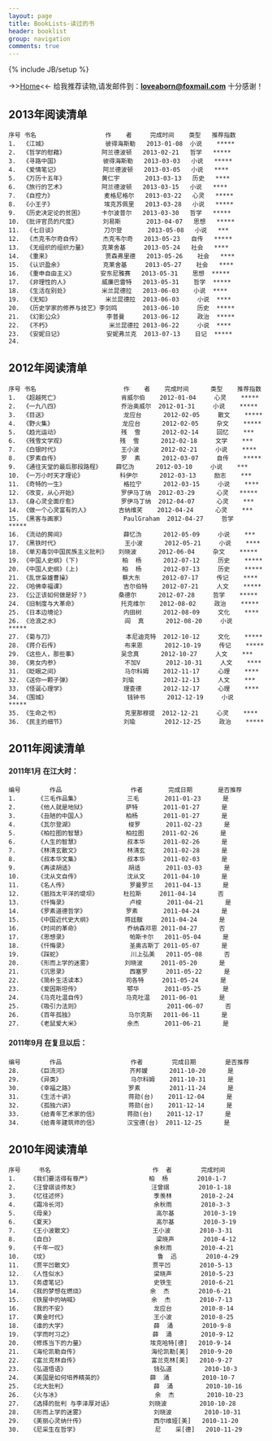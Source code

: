 ```yaml
---
layout: page
title: BookLists-读过的书
header: booklist
group: navigation
comments: true
---
```

{% include JB/setup %}

->>[Home][home]<<- 给我推荐读物,请发邮件到：**loveaborn@foxmail.com** 十分感谢！
## 2013年阅读清单
	序号 书名                   作    者     完成时间    类型   推荐指数
	1.  《江城》                彼得海斯勒   2013-01-08  小说    *****
	2.  《哲学的慰藉》          阿兰德波顿   2013-02-21   哲学   ***** 
	3.  《寻路中国》            彼得海斯勒   2013-03-03   小说   ***** 
	4.  《爱情笔记》            阿兰德波顿   2013-03-05   小说   **** 
	5.  《万历十五年》          黄仁宇       2013-03-13   历史   ****
	6.  《旅行的艺术》          阿兰德波顿   2013-03-15   小说   ****
	7.  《自控力》              麦格尼格尔   2013-03-22   心灵   *****
	8.  《小王子》              埃克苏佩里   2013-03-28   小说   *****
	9.  《历史决定论的贫困》     卡尔波普尔   2013-03-30   哲学   *****
	10. 《批评官员的尺度》       刘易斯       2013-04-07   思想   *****
	11.  《七日谈》             刀尔登       2013-05-08   小说   ***
	12.  《杰克韦尔奇自传》      杰克韦尔奇   2013-05-23   自传   *****
	13.  《无组织的组织力量》    克莱舍基     2013-05-24   社会   ****
	14.  《重来》               贾森弗里德   2013-05-26    社会   ****
	15.  《认识盈余》           克莱舍基     2013-05-27    社会   ****
	16.  《重申自由主义》       安东尼雅赛   2013-05-31    思想  *****
	17.  《非理性的人》         威廉巴雷特   2013-05-31    哲学  *****
    18.  《生活在别处》         米兰昆德拉   2013-06-03    小说  ****
	19.  《无知》               米兰昆德拉  2013-06-03     小说  ****
    20.  《历史学家的修养与技艺》李剑鸣	   2013-06-10     历史  *****
	21.  《幻影公众》            李普曼     2013-06-12     政治  *****
	22.  《不朽》                米兰昆德拉 2013-06-22     小说  ****
	23.  《安妮日记》            安妮弗兰克  2013-07-13    日记  *****
	24.
	
## 2012年阅读清单
	序号 书名                        作    者    完成时间      类型    推荐指数
	1.  《超越死亡》                 肯威尔伯    2012-01-04     心灵    *****
	2.  《一九八四》                 乔治奥威尔  2012-01-31     小说    *****
	3.  《目送》                     龙应台      2012-02-05     散文    *****
	4.  《野火集》                   龙应台      2012-02-05     杂文    *****
	5.  《趋光运动》                 残  雪      2012-02-14     回忆    ***
	6.  《残雪文学观》               残  雪      2012-02-18     文学    ***
	7.  《白银时代》                 王小波      2012-02-21     小说    ****
	8.  《罗素自传》                 罗  素      2012-03-07     自传    *****
	9.  《通往天堂的最后那段路程》    薛忆沩      2012-03-10     小说    ***
	10. 《一万小时天才理论》          科伊尔      2012-03-13     励志    ***
	11. 《奇特的一生》                格拉宁      2012-03-15     小说    ****
	12. 《改变，从心开始》            罗伊马丁纳  2012-03-29      心灵   *****
	13. 《身心灵全面疗愈》            罗伊马丁纳  2012-04-07      心灵    ***
	14. 《做一个心灵富有的人》        吉纳维芺    2012-04-24      心灵    ***
	15. 《黑客与画家》                PaulGraham  2012-04-27     哲学    *****
	16. 《流动的房间》                薛忆沩      2012-05-09     小说    ***
	17. 《黑铁时代》                  王小波      2012-05-21     小说    ****
	18. 《单刃毒剑中国民族主义批判》   刘晓波      2012-06-04     杂文    *****
	19. 《中国人史纲》(下)            柏  杨      2012-07-12     历史    *****
	20. 《中国人史纲》(上)            柏  杨      2012-07-13     历史    *****
	21. 《乱世枭雄曹操》              蔡大东      2012-07-17     传记    ****
	22. 《哈佛幸福课》                吉尔伯特    2012-07-21     人文    *****
	23. 《公正该如何做是好？》        桑德尔      2012-07-28     哲学    *****
	24. 《旧制度与大革命》            托克维尔    2012-08-02     政治    *****
	25. 《日本边境论》                内田树      2012-08-09     文化    ****
	26. 《沧浪之水》                  阎  真      2012-08-20     小说    *****
	27. 《菊与刀》                    本尼迪克特  2012-10-12     文化    *****
	28. 《蒋介石传》                  布来恩      2012-10-19     传记    *****
	29. 《这些人，那些事》            吴念真      2012-10-27     人文    ***
	30. 《男女内参》                  不加V       2012-10-31     人文    ****
	31. 《眨眼之间》                  马尔科姆    2012-11-17     心理    ****
	32. 《送你一颗子弹》              刘瑜        2012-12-13     人文    ***
	33. 《怪诞心理学》                理查德      2012-12-17     心理    ****
	34. 《围城》                      钱钟书      2012-12-19     小说    *****
	35. 《生命之书》                  克里那穆提  2012-12-21     心灵    ****
	36. 《民主的细节》                刘瑜        2012-12-25     政治    *****

## 2011年阅读清单

#### 2011年1月 在江大时：
	编号        作品                   作者       完成日期       是否推荐
	1.      《三毛作品集》             三毛       2011-01-23      是
	2.      《他人就是地狱》           萨特       2011-01-27      是
	3.      《丑陋的中国人》           柏杨       2011-01-27      是
	4.      《瓦尔登湖》               梭罗       2011-02-23      是
	5.      《柏拉图的智慧》           柏拉图     2011-02-26      是
	6.      《人生的智慧》             叔本华     2011-02-26      是
	7.      《林清玄散文》             林清玄     2011-02-28      是
	8.      《叔本华文集》             叔本华     2011-02-03      是
	9.      《再读胡适》               胡适       2011-03-03      是
	10.     《沈从文自传》             沈从文     2011-04-10      是
	11.     《名人传》                 罗曼罗兰   2011-04-13      是
	12.     《抵挡太平洋的堤坝》       杜拉斯     2011-04-14      否
	13.     《忏悔录》                 卢梭       2011-04-21      是
	14.     《罗素道德哲学》           罗素       2011-04-24      是
	15.     《中国近代史大纲》         蒋廷黻     2011-04-24      是
	16.     《时间的革命》             乔纳森邓恩 2011-04-27      否
	17.     《思想录》                 帕斯卡尔   2011-05-04      是
	18.     《忏悔录》                 圣奥古斯丁 2011-05-07      是
	19.     《踩蛇》                   川上弘美   2011-05-08      否
	20.     《形而上学的迷雾》         刘晓波     2011-05-20      是
	21.     《沉思录》                 西塞罗     2011-05-22      是
	22.     《简朴生活读本》           司各特     2011-05-24      是
	23.     《爱因斯坦传》             鄂华       2011-05-25      是
	24.     《马克吐温自传》           马克吐温   2011-06-01      是
	25.     《吸引力法则》                        2011-06-07      否
	26.     《百年孤独》               马尔克斯   2011-06-11      是
	27.     《老鼠爱大米》             余杰       2011-06-21      是

#### 2011年9月 在复旦以后：
	编号        作品                   作者        完成日期        是否推荐
	28.     《巨流河》                 齐邦嫒      2011-10-20      是
	29.     《异类》                   马尔科姆    2011-10-31      是
	30.     《幸福之路》               罗素        2011-11-24      是
	31.     《生活十讲》               蒋勋(台)    2011-12-04      是
	32.     《孤独六讲》               蒋勋(台)    2011-12-14      是
	33.     《给青年艺术家的信》        蒋勋(台)    2011-12-17      是
	34.     《给青年建筑师的信》        汉宝德(台)  2011-12-25      是

## 2010年阅读清单
	序号     书名                            作  者        完成时间
	1.    《我们要活得有尊严》                柏  杨        2010-1-7
	2.    《汪曾祺谈师友》                    汪曾祺        2010-1-18
	3.    《忆往述怀》                        季羡林        2010-2-24
	4.    《霜冷长河》                        余秋雨        2010-3-3
	5.    《母亲》                            高尔基        2010-3-19
	6.    《夏天》                            高尔基        2010-3-19
	7.    《王小波散文》                      王小波        2010-3-31
	8.    《自白》                            梁晓声        2010-4-12
	9.    《千年一叹》                        余秋雨        2010-4-21
	10.   《坟》                              鲁  迅        2010-4-29
	11.   《贾平凹散文》                      贾平凹        2010-5-13
	12.   《人性似水》                        梁晓声        2010-5-23
	13.   《务虚笔记》                        史铁生        2010-6-21
	14.   《我的梦想在燃烧》                  余  杰        2010-6-21
	15.   《铁屋中的呐喊》                    余  杰        2010-7-13
	16.   《我的不安》                        龙应台        2010-8-14
	17.   《黄金时代》                        王小波        2010-8-25
	18.   《谁的大学》                        薛  涌        2010-9-8
	19.   《学而时习之》                      薛  涌        2010-9-12
	20.   《修炼当下的力量》                  埃克哈特[德]   2010-9-14
	21.   《海伦凯勒自传》                    海伦凯勒[美]   2010-9-20
	22.   《富兰克林自传》                    富兰克林[美]   2010-9-27
	23.   《弘道悟语》                        钱弘道         2010-10-3
	24.   《美国是如何培养精英的》             薛  涌         2010-10-7
	25.   《北大批判》                        薛  涌         2010-10-16
	26.   《火与冰》                          余  杰         2010-10-23
	27.   《选择的批判 与李泽厚对话》          刘晓波         2010-10-28
	28.   《形而上学的迷雾》                   刘晓波         2010-10-31
	29.   《美丽心灵纳什传》                   西尔维娅[美]   2010-11-20
	30.   《尼采生在哲学》                     尼    采[德]   2010-11-29

[home]: http://aborn.github.io/ "返回主页面"
